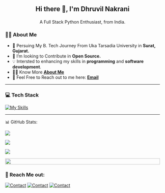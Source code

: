 ## <p align="center">Hi there 👋, I'm Dhruvil Nakrani</p>

<!--
**nd5a/nd5a** is a ✨ _special_ ✨ repository because its `README.md` (this file) appears on your GitHub profile.

Here are some ideas to get you started:
-->
<p align="center">
A Full Stack Python Enthusiast, from India.</p>

### 👨‍💻 About Me

- 🌱 Persuing My B. Tech Journey From Uka Tarsadia University in **Surat, Gujarat.**
- 🔭 I’m looking to Contribute in **Open Source.**
- 💡 Intersted to enhancing my skills in **programming** and **software development**.
- 🙋‍♂️ Know More **[About Me](https://dhruvil-nakrani-pf1.netlify.app/)**
- 📧 Feel Free to Reach out to me here: **[Email](mailto:nakranidhruvil77@gmail.com)**

---

### 💻 Tech Stack
[![My Skills](https://skillicons.dev/icons?i=python,java,javascript,django,flask,git,github,sklearn,mongodb,mysql&perline=5)](https://dhruvil-nakrani-pf1.netlify.app/)

---
<!--
<p align="center">
<img src="https://media.giphy.com/media/IP7sarl7C5lSFCw9rG/giphy.gif"  width="100px" height="100px"></p>
-->
<!--🌯GITHUBWRAPPED / 🌐WEBSITE: https://github.com/neat-run/wrapped -->
<!--<p align="center"> -->
<!--<a href="https://trinib.wrapped.run"><b>My GitHub Wrapped</b></a> -->

<!--🌯GITHUBTERMINALSTATS💻 / 🌐WEBSITE: https://github.com/yogeshwaran01/github-stats-terminal-style -->
📊 GitHub Stats:
<!--📊STATSGRAPH / 🌐WEBSITE: https://github.com/anuraghazra/github-readme-stats -->
<p align="left">
<img src="https://github-readme-stats.vercel.app/api?username=nd5a&show_icons=true&theme=transparent&border_color=599200">
</p>
<!--📊STREAKSTATSGRAPH / 🌐WEBSITE: https://github.com/denvercoder1/github-readme-streak-stats 
<p align="left">
<img src="https://streak-stats.demolab.com/?user=nd5a&theme=transparent&border_color=599200">
</p>-->

<!--📙LANGUAGES / 🌐WEBSITE: https://github.com/anuraghazra/github-readme-stats -->
<p align="left">
<img src="https://github-readme-stats.vercel.app/api/top-langs/?username=nd5a&layout=compact&theme=transparent&border_color=599200&langs_count=6">
</p>
<!--✨REPO / 🌐WEBSITE: https://github.com/anuraghazra/github-readme-stats -->
<p align="left">
<img src="https://github-readme-stats.vercel.app/api/pin/?username=nd5a&repo=iphone-landing-page&theme=transparent&border_color=599200"></p>

<!--🏆TROPHY / 🌐WEBSITE: https://github.com/ryo-ma/github-profile-trophy -
<div align="center">
<img src="https://github-profile-trophy.vercel.app/?username=nd5a&theme=matrix&no-bg=true&no-frame=true&row=1&column=4&title=MultiLanguage,Commits,Followers,PullRequest">
 </div>

<div align="center">
<img src="https://github-profile-trophy.vercel.app/?username=nd5a&theme=matrix&no-bg=true&no-frame=true&row=1&column=4&title=Repositories,Issues,Organizations,Stars">
 </div>
-->
<!--👨‍💻STACKOVERFLOW / 🌐WEBSITE: https://github.com/omidnikrah/github-readme-stackoverflow -->
<!-- <p align="center">
<a href="https://stackoverflow.com/users/14602915/trinib?tab=profile"><img src="https://github-readme-stackoverflow-trinibs-projects.vercel.app/?userID=14602915&theme=dark">
-->
<!--📛BADGES / 🌐WEBSITE: https://github.com/DenverCoder1/custom-icon-badges && https://github.com/idealclover/GitHub-Star-Counter 
<p align="center">
  <a href="https://github.com/trinib?tab=stars&sort=stargazers">
    <img alt="total stars" title="Total stars on GitHub" src="https://custom-icon-badges.demolab.com/badge/dynamic/json?logo=star&color=55960c&labelColor=488207&label=Stars&style=for-the-badge&query=%24.stars&url=https://api.github-star-counter.workers.dev/user/trinib"/></a>
<a href="https://github.com/trinib?tab=followers">
    <img alt="followers" title="Follow me on Github" src="https://custom-icon-badges.herokuapp.com/github/followers/trinib?color=23960c&labelColor=188207&style=for-the-badge&logo=person-add&label=Followers&logoColor=white"/></a>
-->
<!--👀VIEWS / 🌐WEBSITE: https://github.com/antonkomarev/github-profile-views-counter 
<p align="center">
<img src="https://komarev.com/ghpvc/?username=nd5a&color=0E9C47&style=for-the-badge">-->
<!--📏LINE-->
<img src="https://i.imgur.com/dBaSKWF.gif" height="20" width="100%">


### 🔗 Reach Me out:
[![Contact](https://skillicons.dev/icons?i=linkedin)](https://www.linkedin.com/in/dhruvil-nakrani/)
[![Contact](https://skillicons.dev/icons?i=twitter)](https://x.com/DhruvilNakrani3)
[![Contact](https://skillicons.dev/icons?i=instagram)](https://www.instagram.com/dhruvil.nakrani/)
